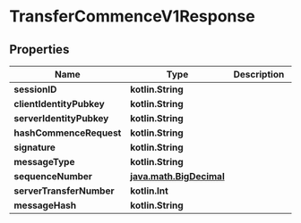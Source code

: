 
# TransferCommenceV1Response

## Properties
Name | Type | Description | Notes
------------ | ------------- | ------------- | -------------
**sessionID** | **kotlin.String** |  | 
**clientIdentityPubkey** | **kotlin.String** |  | 
**serverIdentityPubkey** | **kotlin.String** |  | 
**hashCommenceRequest** | **kotlin.String** |  | 
**signature** | **kotlin.String** |  | 
**messageType** | **kotlin.String** |  | 
**sequenceNumber** | [**java.math.BigDecimal**](java.math.BigDecimal.md) |  | 
**serverTransferNumber** | **kotlin.Int** |  |  [optional]
**messageHash** | **kotlin.String** |  |  [optional]



